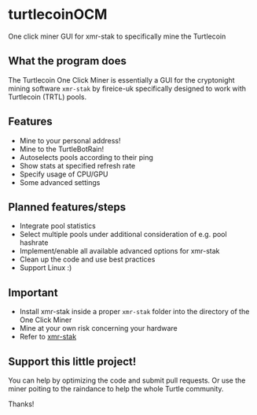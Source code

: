 # turtlecoinOCM
One click miner GUI for xmr-stak to specifically mine the Turtlecoin



## What the program does
The Turtlecoin One Click Miner is essentially a GUI for the cryptonight mining software `xmr-stak` by fireice-uk specifically designed to work with Turtlecoin (TRTL) pools. 

## Features
* Mine to your personal address!
* Mine to the TurtleBotRain!
* Autoselects pools according to their ping
* Show stats at specified refresh rate
* Specify usage of CPU/GPU
* Some advanced settings

## Planned features/steps
* Integrate pool statistics
* Select multiple pools under additional consideration of e.g. pool hashrate
* Implement/enable all available advanced options for xmr-stak
* Clean up the code and use best practices
* Support Linux :)

## Important
* Install xmr-stak inside a proper `xmr-stak` folder into the directory of the One Click Miner
* Mine at your own risk concerning your hardware
* Refer to [xmr-stak](https://github.com/fireice-uk/xmr-stak)

## Support this little project!
You can help by optimizing the code and submit pull requests. Or use the miner poiting to the raindance to help the whole Turtle community.

Thanks!
